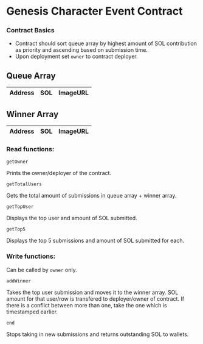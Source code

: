 # Genesis Character Event Contract

### Contract Basics

* Contract should sort queue array by highest amount of SOL contribution as priority and ascending based on submission time.
* Upon deployment set `owner` to contract deployer.

## Queue Array
|Address|SOL|ImageURL|
|-------|---|--------|

## Winner Array
|Address|SOL|ImageURL|
|-------|---|--------|

### Read functions:

```
getOwner
```
Prints the owner/deployer of the contract.

```
getTotalUsers
```	
Gets the total amount of submissions in queue array + winner array.

```
getTopUser
```	
Displays the top user and amount of SOL submitted.

```
getTop5
```
Displays the top 5 submissions and amount of SOL submitted for each.

### Write functions:

Can be called by `owner` only.

```
addWinner
```
Takes the top user submission and moves it to the winner array. SOL amount for that user/row is transfered to deployer/owner of contract. If there is a conflict between more than one, take the one which is timestamped earlier. 
```
end
```
Stops taking in new submissions and returns outstanding SOL to wallets.
